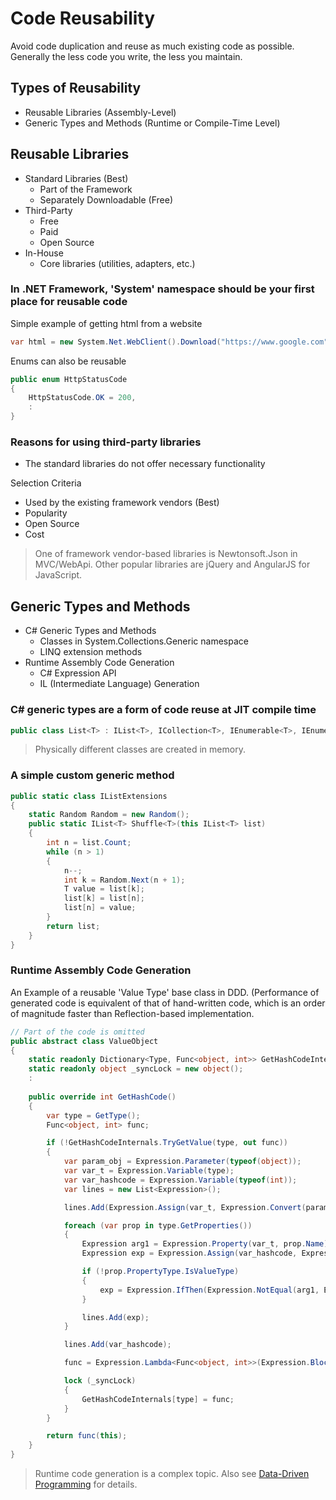 # Code Reusability
Avoid code duplication and reuse as much existing code as possible. Generally the less code you write, the less you maintain.

## Types of Reusability
* Reusable Libraries (Assembly-Level)
* Generic Types and Methods (Runtime or Compile-Time Level)

## Reusable Libraries
* Standard Libraries (Best)
  - Part of the Framework
  - Separately Downloadable (Free)
* Third-Party
  - Free
  - Paid
  - Open Source
* In-House
  - Core libraries (utilities, adapters, etc.)

### In .NET Framework, 'System' namespace should be your first place for reusable code

Simple example of getting html from a website
``` csharp
var html = new System.Net.WebClient().Download("https://www.google.com");
```
Enums can also be reusable
``` csharp
public enum HttpStatusCode
{
    HttpStatusCode.OK = 200,
    :
}
```

### Reasons for using third-party libraries

* The standard libraries do not offer necessary functionality

Selection Criteria
  * Used by the existing framework vendors (Best)
  * Popularity
  * Open Source
  * Cost

> One of framework vendor-based libraries is Newtonsoft.Json in MVC/WebApi. Other popular libraries are jQuery and AngularJS for JavaScript.

## Generic Types and Methods
* C# Generic Types and Methods
  - Classes in System.Collections.Generic namespace
  - LINQ extension methods
* Runtime Assembly Code Generation
  - C# Expression API
  - IL (Intermediate Language) Generation
  
### C# generic types are a form of code reuse at JIT compile time
``` csharp
public class List<T> : IList<T>, ICollection<T>, IEnumerable<T>, IEnumerable, IList, ICollection, IReadOnlyList<T>, IReadOnlyCollection<T>
```
> Physically different classes are created in memory.

### A simple custom generic method
``` csharp
public static class IListExtensions
{
    static Random Random = new Random();
    public static IList<T> Shuffle<T>(this IList<T> list)
    {
        int n = list.Count;
        while (n > 1)
        {
            n--;
            int k = Random.Next(n + 1);
            T value = list[k];
            list[k] = list[n];
            list[n] = value;
        }
        return list;
    }
}
```

### Runtime Assembly Code Generation
An Example of a reusable 'Value Type' base class in DDD. (Performance of generated code is equivalent of that of hand-written code, which is an order of magnitude faster than Reflection-based implementation.
``` csharp
// Part of the code is omitted
public abstract class ValueObject
{
    static readonly Dictionary<Type, Func<object, int>> GetHashCodeInternals = new Dictionary<Type, Func<object, int>>();
    static readonly object _syncLock = new object();
    :
    
    public override int GetHashCode()
    {
        var type = GetType();
        Func<object, int> func;

        if (!GetHashCodeInternals.TryGetValue(type, out func))
        {
            var param_obj = Expression.Parameter(typeof(object));
            var var_t = Expression.Variable(type);
            var var_hashcode = Expression.Variable(typeof(int));
            var lines = new List<Expression>();

            lines.Add(Expression.Assign(var_t, Expression.Convert(param_obj, type)));

            foreach (var prop in type.GetProperties())
            {
                Expression arg1 = Expression.Property(var_t, prop.Name);
                Expression exp = Expression.Assign(var_hashcode, Expression.ExclusiveOr(var_hashcode, Expression.Call(arg1, prop.PropertyType.GetMethod("GetHashCode"))));

                if (!prop.PropertyType.IsValueType)
                {
                    exp = Expression.IfThen(Expression.NotEqual(arg1, Expression.Constant(null)), exp);
                }

                lines.Add(exp);
            }

            lines.Add(var_hashcode);

            func = Expression.Lambda<Func<object, int>>(Expression.Block(new[] { var_t, var_hashcode }, lines), param_obj).Compile();

            lock (_syncLock)
            {
                GetHashCodeInternals[type] = func;
            }
        }

        return func(this);
    }
}
```

> Runtime code generation is a complex topic. Also see [Data-Driven Programming](https://github.com/Esece/SoftwareArchitectureAndDevelopment/tree/master/DataDrivenProgramming) for details.



